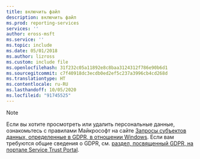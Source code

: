 ```yaml
---
title: включить файл
description: включить файл
ms.prod: reporting-services
services: ''
author: eross-msft
ms.service: ''
ms.topic: include
ms.date: 05/01/2018
ms.author: lizross
ms.custom: include file
ms.openlocfilehash: 31f232c05a11892e8c8baa3124312f786e90b6d1
ms.sourcegitcommit: c7f40918dc3ecdb0ed2ef5c237a3996cb4cd268d
ms.translationtype: HT
ms.contentlocale: ru-RU
ms.lasthandoff: 10/05/2020
ms.locfileid: "91745525"
---
```

>[!Note]
>Если вы хотите просмотреть или удалить персональные данные, ознакомьтесь с правилами Майкрософт на сайте [Запросы субъектов данных, определенные в GDPR, в отношении Windows](/microsoft-365/compliance/gdpr-data-subject-requests). Если вам требуются общие сведения о GDPR, см. [раздел, посвященный GDPR, на портале Service Trust Portal](https://servicetrust.microsoft.com/ViewPage/GDPRGetStarted).